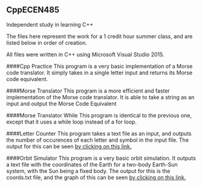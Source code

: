 ## CppECEN485
Independent study in learning C++

The files here represent the work for a 1 credit hour summer class, and are listed below in order of creation.

All files were written in C++ using Microsoft Visual Studio 2015.

####Cpp Practice
This program is a very basic implementation of a Morse code translator. It simply takes in a single letter input and returns its Morse code equivalent.

####Morse Translator
This program is a more efficient and faster implementation of the Morse code translator. It is able to take a string as an input and output the Morse Code Equivalent

####Morse Translator While
This program is identical to the previous one, except that it uses a while loop instead of a for loop.

####Letter Counter
This program takes a text file as an input, and outputs the number of occurences of each letter and symbol in the input file.
The output for this can be seen [by clicking on this link.](http://imgur.com/a/yAxqF)

####Orbit Simulator
This program is a very basic orbit simulation. It outputs a text file with the coordinates of the Earth for a two-body Earth-Sun system, with the Sun being a fixed body.
The output for this is the coords.txt file, and the graph of this can be seen [by clicking on this link.](http://imgur.com/a/W84qD)
